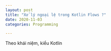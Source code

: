 ```yaml
---
layout: post
title: "Xử lý ngoại lệ trong Kotlin Flows ?"
date: 2020-11-03
categories: Programming

---
```


Theo khái niệm, kiểu Kotlin 